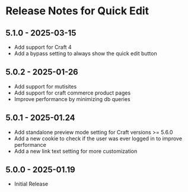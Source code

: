 # Release Notes for Quick Edit

## 5.1.0 - 2025-03-15
- Add support for Craft 4
- Add a bypass setting to always show the quick edit button

## 5.0.2 - 2025-01-26
- Add support for mutisites
- Add support for craft commerce product pages
- Improve performance by minimizing db queries

## 5.0.1 - 2025-01.24
- Add standalone preview mode setting for Craft versions >= 5.6.0
- Add a new cookie to check if the user was ever logged in to improve performance
- Add a new link text setting for more customization

## 5.0.0 - 2025-01.19
- Initial Release
